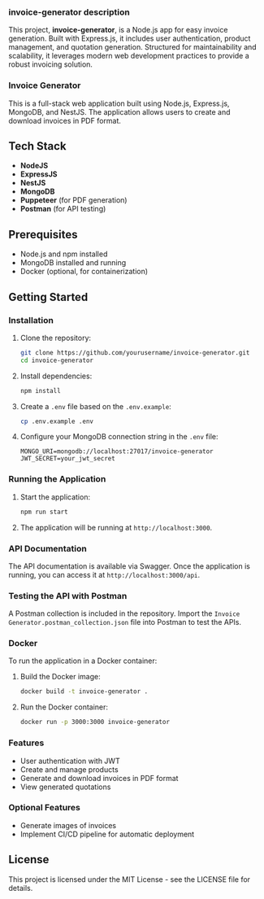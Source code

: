 ### invoice-generator description
This project, **invoice-generator**, is a Node.js app for easy invoice generation. Built with Express.js, it includes user authentication, product management, and quotation generation. Structured for maintainability and scalability, it leverages modern web development practices to provide a robust invoicing solution.
### Invoice Generator

This is a full-stack web application built using Node.js, Express.js, MongoDB, and NestJS. The application allows users to create and download invoices in PDF format.

## Tech Stack

- **NodeJS**
- **ExpressJS**
- **NestJS**
- **MongoDB**
- **Puppeteer** (for PDF generation)
- **Postman** (for API testing)

## Prerequisites

- Node.js and npm installed
- MongoDB installed and running
- Docker (optional, for containerization)

## Getting Started

### Installation

1. Clone the repository:
    ```sh
    git clone https://github.com/yourusername/invoice-generator.git
    cd invoice-generator
    ```

2. Install dependencies:
    ```sh
    npm install
    ```

3. Create a `.env` file based on the `.env.example`:
    ```sh
    cp .env.example .env
    ```

4. Configure your MongoDB connection string in the `.env` file:
    ```
    MONGO_URI=mongodb://localhost:27017/invoice-generator
    JWT_SECRET=your_jwt_secret
    ```

### Running the Application

1. Start the application:
    ```sh
    npm run start
    ```

2. The application will be running at `http://localhost:3000`.

### API Documentation

The API documentation is available via Swagger. Once the application is running, you can access it at `http://localhost:3000/api`.

### Testing the API with Postman

A Postman collection is included in the repository. Import the `Invoice Generator.postman_collection.json` file into Postman to test the APIs.

### Docker

To run the application in a Docker container:

1. Build the Docker image:
    ```sh
    docker build -t invoice-generator .
    ```

2. Run the Docker container:
    ```sh
    docker run -p 3000:3000 invoice-generator
    ```

### Features

- User authentication with JWT
- Create and manage products
- Generate and download invoices in PDF format
- View generated quotations

### Optional Features

- Generate images of invoices
- Implement CI/CD pipeline for automatic deployment

## License

This project is licensed under the MIT License - see the LICENSE file for details.
